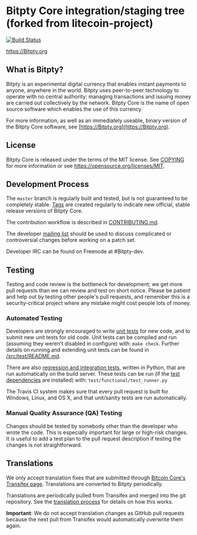 Bitpty Core integration/staging tree (forked from litecoin-project)
=====================================

[![Build Status](https://travis-ci.org/Bitpty-project/Bitpty.svg?branch=master)](https://travis-ci.org/Bitpty-project/Bitpty)

https://Bitpty.org

What is Bitpty?
----------------

Bitpty is an experimental digital currency that enables instant payments to
anyone, anywhere in the world. Bitpty uses peer-to-peer technology to operate
with no central authority: managing transactions and issuing money are carried
out collectively by the network. Bitpty Core is the name of open source
software which enables the use of this currency.

For more information, as well as an immediately useable, binary version of
the Bitpty Core software, see [https://Bitpty.org](https://Bitpty.org).

License
-------

Bitpty Core is released under the terms of the MIT license. See [COPYING](COPYING) for more
information or see https://opensource.org/licenses/MIT.

Development Process
-------------------

The `master` branch is regularly built and tested, but is not guaranteed to be
completely stable. [Tags](https://github.com/Bitpty-project/Bitpty/tags) are created
regularly to indicate new official, stable release versions of Bitpty Core.

The contribution workflow is described in [CONTRIBUTING.md](CONTRIBUTING.md).

The developer [mailing list](https://groups.google.com/forum/#!forum/Bitpty-dev)
should be used to discuss complicated or controversial changes before working
on a patch set.

Developer IRC can be found on Freenode at #Bitpty-dev.

Testing
-------

Testing and code review is the bottleneck for development; we get more pull
requests than we can review and test on short notice. Please be patient and help out by testing
other people's pull requests, and remember this is a security-critical project where any mistake might cost people
lots of money.

### Automated Testing

Developers are strongly encouraged to write [unit tests](src/test/README.md) for new code, and to
submit new unit tests for old code. Unit tests can be compiled and run
(assuming they weren't disabled in configure) with: `make check`. Further details on running
and extending unit tests can be found in [/src/test/README.md](/src/test/README.md).

There are also [regression and integration tests](/test), written
in Python, that are run automatically on the build server.
These tests can be run (if the [test dependencies](/test) are installed) with: `test/functional/test_runner.py`

The Travis CI system makes sure that every pull request is built for Windows, Linux, and OS X, and that unit/sanity tests are run automatically.

### Manual Quality Assurance (QA) Testing

Changes should be tested by somebody other than the developer who wrote the
code. This is especially important for large or high-risk changes. It is useful
to add a test plan to the pull request description if testing the changes is
not straightforward.

Translations
------------

We only accept translation fixes that are submitted through [Bitcoin Core's Transifex page](https://www.transifex.com/projects/p/bitcoin/).
Translations are converted to Bitpty periodically.

Translations are periodically pulled from Transifex and merged into the git repository. See the
[translation process](doc/translation_process.md) for details on how this works.

**Important**: We do not accept translation changes as GitHub pull requests because the next
pull from Transifex would automatically overwrite them again.
